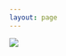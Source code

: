 ```yaml
---
layout: page
---
```


<div class="gallery-page">
  <img src="{{ site.photourl }}/photos/paint-y-9.jpg"/>
</div>